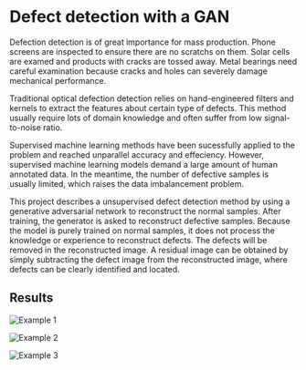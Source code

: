 ﻿
# Defect detection with a GAN

Defection detection is of great importance for mass production. Phone screens are inspected to ensure there are no scratchs on them. Solar cells are examed and products with cracks are tossed away. Metal  bearings need careful examination because cracks and holes can severely damage mechanical performance.

Traditional optical defection detection relies on hand-engineered filters and kernels to extract the features about certain type of defects. This method usually require lots of domain knowledge and often suffer from low signal-to-noise ratio. 

Supervised machine learning methods have been sucessfully applied to the problem and reached unparallel accuracy and effeciency. However, supervised machine learning models demand a large amount of human annotated data. In the meantime, the number of defective samples is usually limited, which raises the data imbalancement problem.

This project describes a unsupervised defect detection method by using a generative adversarial network to reconstruct the normal samples. After training, the generator is asked to reconstruct defective samples. Because the model is purely trained on normal samples, it does not process the knowledge or experience to reconstruct defects. The defects will be removed in the reconstructed image. A residual image can be obtained by simply subtracting the defect image from the reconstructed image, where defects can be clearly identified and located.

## Results

![Example 1](https://github.com/tojunesa/defect-detection-with-GAN/blob/main/img/example1.png)

![Example 2](https://github.com/tojunesa/defect-detection-with-GAN/blob/main/img/example2.png)

![Example 3](https://github.com/tojunesa/defect-detection-with-GAN/blob/main/img/example3.png)
